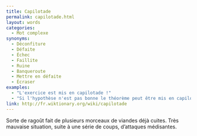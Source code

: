 ```yaml
---
title: Capilotade
permalink: capilotade.html
layout: words
categories:
  - Mot complexe
synonyms:
  - Déconfiture
  - Défaite
  - Échec
  - Faillite
  - Ruine
  - Banqueroute
  - Mettre en défaite
  - Écraser
examples:
  - "L'exercice est mis en capilotade !"
  - "Si l'hypothèse n'est pas bonne le théorème peut être mis en capilotade."
link: http://fr.wiktionary.org/wiki/capilotade
---
```


Sorte de ragoût fait de plusieurs morceaux de viandes déjà cuites. 
Très mauvaise situation, suite à une série de coups, d’attaques médisantes. 

